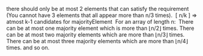there should only be at most 2 elements that can satisfy the requirement (You cannot have 3 elements that all appear more than n/3 times).
​
[ n/k ] =>  atmost k-1 candidates for majorityElement
​
For an array of length n:
​
There can be at most one majority element which is more than ⌊n/2⌋ times.
There can be at most two majority elements which are more than ⌊n/3⌋ times.
There can be at most three majority elements which are more than ⌊n/4⌋ times.
and so on.